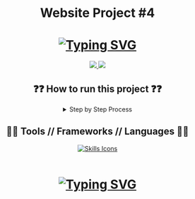 <h1 align="center">Website Project #4</h1>
<h1 align="center">
 <a href="https://git.io/typing-svg"><img src="https://readme-typing-svg.demolab.com?font=Fira+Code&duration=4000&pause=500&color=0BF71D&center=true&width=435&lines=This+is+Blog+Website+Project" alt="Typing SVG" /></a>
</h1>
<div align="center">
 <a href="https://www.linkedin.com/in/rasyid-bomantoro? 
    utm_source=share&utm_campaign=share_via&utm_content=profile&utm_medium=android_app ">
      <img src="https://img.shields.io/badge/LinkedIn-0077B5?style=for-the-badge&logo=linkedin&logoColor=whit">
 </a>
 <a href="https://www.instagram.com/rasyidbsp?igsh=MWpnY2M0ZmUxdjd3eQ==">
   <img src="https://img.shields.io/badge/Instagram-E4405F?style=for-the-badge&logo=instagram&logoColor=white">
 </a>
</div>

<div align="center">

<h2 align="center">
    ❓❓ How to run this project ❓❓
</h2>
<details>
    <summary>Step by Step Process</summary>
    <div align="left">
    
    1. Download this project
    
    2. Download xampp or laragon to and run apache and mySQL 

    3. Put this folder project  on laragon/www or xampp/htdocs

    4. go to this project  in cmd and type composer update or composer install

    5. edit the .env.example on this project to .env

    6.Set Up the .env file

    7. Make database 

    8. import this file .sql extension to database 

    9. php artisan key:generate

    10. php artisan storage:link

    11. php artisan serve + copy the (http://127.0.0.1:8000)

    12. paste to your browser

    OR GO TO MY YOUTUBE VIDEO TO WATCH THE TUTORIAL
    // COMING SOON

</div>
</details>


<h2 align="center">
  👨‍💻 Tools // Frameworks // Languages 👨‍💻
</h2>
<div align="center">
  <a href="https://skillicons.dev">
    <img src="https://skillicons.dev/icons?i=html,css,js,laravel,php,mysql,vscode,bootstrap&perline=6" alt="Skills Icons"/>
  </a>
</div>
<br>


<h1 align="center">
 <a href="https://git.io/typing-svg"><img src="https://readme-typing-svg.demolab.com?font=Fira+Code&duration=4000&pause=500&color=0BF71D&center=true&width=435&lines=Thank+you+for+visiting" alt="Typing SVG" /></a>
</h1>
<div align="center">

